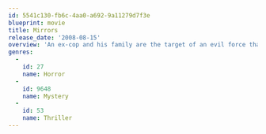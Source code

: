 ```yaml
---
id: 5541c130-fb6c-4aa0-a692-9a11279d7f3e
blueprint: movie
title: Mirrors
release_date: '2008-08-15'
overview: 'An ex-cop and his family are the target of an evil force that is using mirrors as a gateway into their home.'
genres:
  -
    id: 27
    name: Horror
  -
    id: 9648
    name: Mystery
  -
    id: 53
    name: Thriller
---
```

